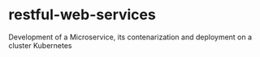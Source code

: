 # restful-web-services
Development of a Microservice, its contenarization and deployment on a cluster Kubernetes
